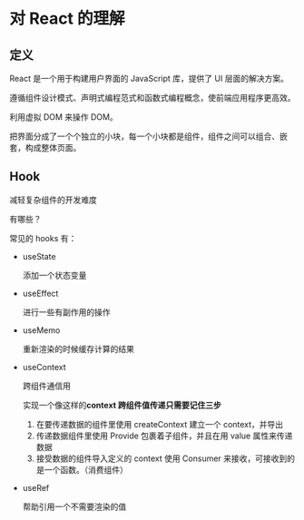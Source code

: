 # 对 React 的理解

## 定义

React 是一个用于构建用户界面的 JavaScript 库，提供了 UI 层面的解决方案。

遵循组件设计模式、声明式编程范式和函数式编程概念，使前端应用程序更高效。

利用虚拟 DOM 来操作 DOM。

把界面分成了一个个独立的小块，每一个小块都是组件，组件之间可以组合、嵌套，构成整体页面。

## Hook

减轻复杂组件的开发难度

有哪些？

常见的 hooks 有：

- useState

  添加一个状态变量

- useEffect

  进行一些有副作用的操作

- useMemo

  重新渲染的时候缓存计算的结果

- useContext

  跨组件通信用

  实现一个像这样的**context 跨组件值传递只需要记住三步**

  1. 在要传递数据的组件里使用 createContext 建立一个 context，并导出
  2. 传递数据组件里使用 Provide 包裹着子组件，并且在用 value 属性来传递数据
  3. 接受数据的组件导入定义的 context 使用 Consumer 来接收，可接收到的是一个函数。（消费组件）

- useRef

  帮助引用一个不需要渲染的值

